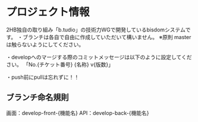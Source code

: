 # プロジェクト情報

2HB独自の取り組み「b.tudio」の技術力WGで開発しているbisdomシステムです。
・ブランチは各自で自由に作成していただいて構いません。
  ※原則 master は触らないようにしてください。

・developへのマージする際のコミットメッセージは以下のように設定してください。
  「No.{チケット番号} {名称} v{版数}」

・push前にpullは忘れずに！！

## ブランチ命名規則
画面：develop-front-{機能名}
API：develop-back-{機能名}
